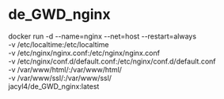 # de_GWD_nginx

docker run -d --name=nginx --net=host --restart=always \
-v /etc/localtime:/etc/localtime \
-v /etc/nginx/nginx.conf:/etc/nginx/nginx.conf \
-v /etc/nginx/conf.d/default.conf:/etc/nginx/conf.d/default.conf \
-v /var/www/html/:/var/www/html/ \
-v /var/www/ssl/:/var/www/ssl/ \
jacyl4/de_GWD_nginx:latest
